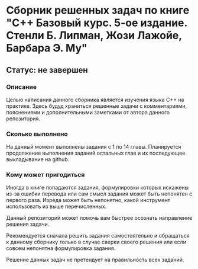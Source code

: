 # Сборник решенных задач по книге "С++ Базовый курс. 5-ое издание. Стенли Б. Липман, Жози Лажойе, Барбара Э. Му"


## Статус: __не завершен__

### Описание
Целью написания данного сборника является изучения языка C++ на практике. Здесь будуд храниться решенные задачи с комментариями, пояснениями и дополнительными заметками от автора данного репозитория.

### Сколько выполнено
На данный момент выполнены задания с 1 по 14 главы. Планируется продолжение выполнения заданий остальных глав и их последующее выкладывание на github.

### Кому может пригодиться
Иногда в книге попадаются задания, формулировки которых искажены из-за ошибки перевода или сам смысл задания может быть непонятен с первого раза. Изреда может быть непонятно, какой инструмент использовать из выше перечисленных.

Данный репозиторий может помочь вам быстрее осознать направление решения задачи.

Рекомендуется сначала решить задания самостоятельно и обращаться к данному сборнику только в случае сверки своего решения или если совсем непонятна формулировка задания.

Решение данных задач не претендует на правильность всех заданий.